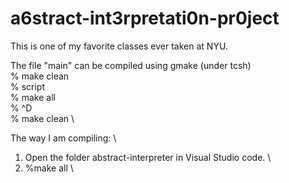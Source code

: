 # a6stract-int3rpretati0n-pr0ject

This is one of my favorite classes ever taken at NYU.

The file "main" can be compiled using gmake (under tcsh) \
% make clean \
% script \
% make all \
% ^D \
% make clean \

The way I am compiling: \
1. Open the folder abstract-interpreter in Visual Studio code. \
2. %make all \
